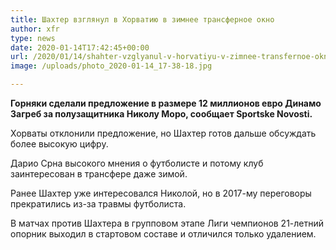 ```yaml
---
title: Шахтер взглянул в Хорватию в зимнее трансферное окно
author: xfr
type: news
date: 2020-01-14T17:42:45+00:00
url: /2020/01/14/shahter-vzglyanul-v-horvatiyu-v-zimnee-transfernoe-okno/
image: /uploads/photo_2020-01-14_17-38-18.jpg

---
```

**Горняки сделали предложение в размере 12 миллионов евро Динамо Загреб за полузащитника Николу Моро, сообщает Sportske Novosti.**

Хорваты отклонили предложение, но Шахтер готов дальше обсуждать более высокую цифру.

Дарио Срна высокого мнения о футболисте и потому клуб заинтересован в трансфере даже зимой.

Ранее Шахтер уже интересовался Николой, но в 2017-му переговоры прекратились из-за травмы футболиста.

В матчах против Шахтера в групповом этапе Лиги чемпионов 21-летний опорник выходил в стартовом составе и отличился только удалением.